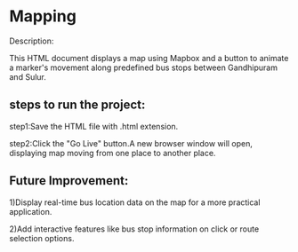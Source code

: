 # Mapping

Description:

This HTML document displays a map using Mapbox and a button to animate a marker's movement along predefined bus stops between Gandhipuram and Sulur.

## steps to run the project:

step1:Save the HTML file with .html extension.

step2:Click the "Go Live" button.A new browser window will open, displaying map moving from one place to another place.

## Future Improvement:

1)Display real-time bus location data on the map for a more practical application.

2)Add interactive features like bus stop information on click or route selection options.
